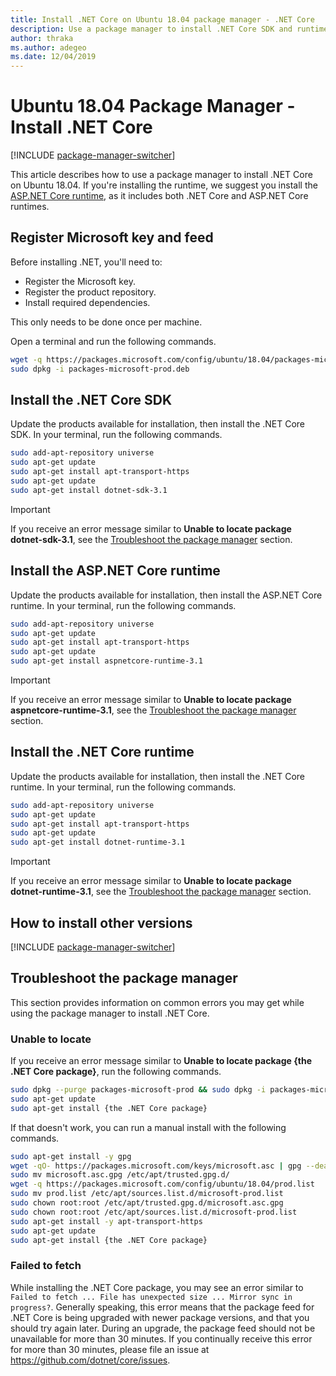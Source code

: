 ```yaml
---
title: Install .NET Core on Ubuntu 18.04 package manager - .NET Core
description: Use a package manager to install .NET Core SDK and runtime on Ubuntu 18.04.
author: thraka
ms.author: adegeo
ms.date: 12/04/2019
---
```


# Ubuntu 18.04 Package Manager - Install .NET Core

[!INCLUDE [package-manager-switcher](./includes/package-manager-switcher.md)]

This article describes how to use a package manager to install .NET Core on Ubuntu 18.04. If you're installing the runtime, we suggest you install the [ASP.NET Core runtime](#install-the-aspnet-core-runtime), as it includes both .NET Core and ASP.NET Core runtimes.

## Register Microsoft key and feed

Before installing .NET, you'll need to:

- Register the Microsoft key.
- Register the product repository.
- Install required dependencies.

This only needs to be done once per machine.

Open a terminal and run the following commands.

```bash
wget -q https://packages.microsoft.com/config/ubuntu/18.04/packages-microsoft-prod.deb -O packages-microsoft-prod.deb
sudo dpkg -i packages-microsoft-prod.deb
```

## Install the .NET Core SDK

Update the products available for installation, then install the .NET Core SDK. In your terminal, run the following commands.

```bash
sudo add-apt-repository universe
sudo apt-get update
sudo apt-get install apt-transport-https
sudo apt-get update
sudo apt-get install dotnet-sdk-3.1
```

> [!IMPORTANT]
> If you receive an error message similar to **Unable to locate package dotnet-sdk-3.1**, see the [Troubleshoot the package manager](#troubleshoot-the-package-manager) section.

## Install the ASP.NET Core runtime

Update the products available for installation, then install the ASP.NET Core runtime. In your terminal, run the following commands.

```bash
sudo add-apt-repository universe
sudo apt-get update
sudo apt-get install apt-transport-https
sudo apt-get update
sudo apt-get install aspnetcore-runtime-3.1
```

> [!IMPORTANT]
> If you receive an error message similar to **Unable to locate package aspnetcore-runtime-3.1**, see the [Troubleshoot the package manager](#troubleshoot-the-package-manager) section.

## Install the .NET Core runtime

Update the products available for installation, then install the .NET Core runtime. In your terminal, run the following commands.

```bash
sudo add-apt-repository universe
sudo apt-get update
sudo apt-get install apt-transport-https
sudo apt-get update
sudo apt-get install dotnet-runtime-3.1
```

> [!IMPORTANT]
> If you receive an error message similar to **Unable to locate package dotnet-runtime-3.1**, see the [Troubleshoot the package manager](#troubleshoot-the-package-manager) section.

## How to install other versions

[!INCLUDE [package-manager-switcher](./includes/package-manager-heading-hack-pkgname.md)]

## Troubleshoot the package manager

This section provides information on common errors you may get while using the package manager to install .NET Core.

### Unable to locate

If you receive an error message similar to **Unable to locate package {the .NET Core package}**, run the following commands.

```bash
sudo dpkg --purge packages-microsoft-prod && sudo dpkg -i packages-microsoft-prod.deb
sudo apt-get update
sudo apt-get install {the .NET Core package}
```

If that doesn't work, you can run a manual install with the following commands.

```bash
sudo apt-get install -y gpg
wget -qO- https://packages.microsoft.com/keys/microsoft.asc | gpg --dearmor -o microsoft.asc.gpg
sudo mv microsoft.asc.gpg /etc/apt/trusted.gpg.d/
wget -q https://packages.microsoft.com/config/ubuntu/18.04/prod.list
sudo mv prod.list /etc/apt/sources.list.d/microsoft-prod.list
sudo chown root:root /etc/apt/trusted.gpg.d/microsoft.asc.gpg
sudo chown root:root /etc/apt/sources.list.d/microsoft-prod.list
sudo apt-get install -y apt-transport-https
sudo apt-get update
sudo apt-get install {the .NET Core package}
```

### Failed to fetch

While installing the .NET Core package, you may see an error similar to `Failed to fetch ... File has unexpected size ... Mirror sync in progress?`. Generally speaking, this error means that the package feed for .NET Core is being upgraded with newer package versions, and that you should try again later. During an upgrade, the package feed should not be unavailable for more than 30 minutes. If you continually receive this error for more than 30 minutes, please file an issue at <https://github.com/dotnet/core/issues>.
